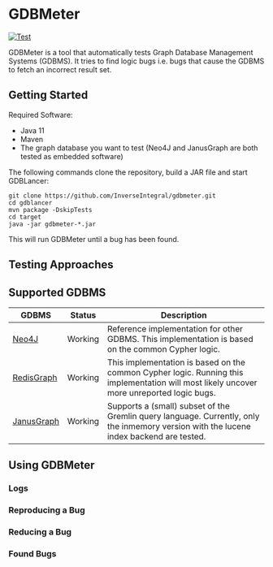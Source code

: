 # GDBMeter

[![Test](https://github.com/InverseIntegral/gdbmeter/actions/workflows/maven.yml/badge.svg)](https://github.com/InverseIntegral/gdbmeter/actions/workflows/maven.yml)

GDBMeter  is a tool that automatically tests Graph Database Management Systems (GDBMS).
It tries to find logic bugs i.e. bugs that cause the GDBMS to fetch an incorrect result set.

## Getting Started

Required Software:
- Java 11
- Maven
- The graph database you want to test (Neo4J and JanusGraph are both tested as embedded software)

The following commands clone the repository, build a JAR file and start GDBLancer:
```
git clone https://github.com/InverseIntegral/gdbmeter.git
cd gdblancer
mvn package -DskipTests
cd target
java -jar gdbmeter-*.jar
```
This will run GDBMeter until a bug has been found.

## Testing Approaches

## Supported GDBMS

| **GDBMS**                                              | **Status** | **Description**                                                                                                                           |
|--------------------------------------------------------|------------|-------------------------------------------------------------------------------------------------------------------------------------------|
| [Neo4J](https://github.com/neo4j/neo4j)                | Working    | Reference implementation for other GDBMS. This implementation is based on the common Cypher logic.                                        |
| [RedisGraph](https://github.com/RedisGraph/RedisGraph) | Working    | This implementation is based on the common Cypher logic. Running this implementation will most likely uncover more unreported logic bugs. |
| [JanusGraph](https://github.com/JanusGraph/janusgraph) | Working    | Supports a (small) subset of the Gremlin query language. Currently, only the inmemory version with the lucene index backend are tested.   |

## Using GDBMeter

### Logs

### Reproducing a Bug

### Reducing a Bug

### Found Bugs
